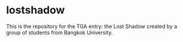 # lostshadow
This is the repository for the TGA entry: the Lost Shadow created by a group of students from Bangkok University.
